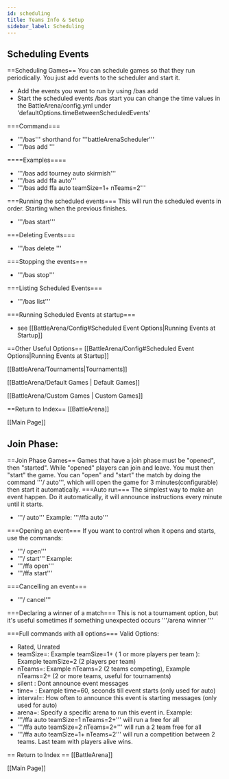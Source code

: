 ```yaml
---
id: scheduling
title: Teams Info & Setup
sidebar_label: Scheduling
---
```

## Scheduling Events

==Scheduling Games==
You can schedule games so that they run periodically. You just add events to the scheduler and start it.
* Add the events you want to run by using /bas add <commands>
* Start the scheduled events /bas start
you can change the time values in the BattleArena/config.yml under 'defaultOptions.timeBetweenScheduledEvents'

===Command===
* '''/bas''' shorthand for '''battleArenaScheduler'''
* '''/bas add <commands that you would normally type to start an event>'''

====Examples====
* '''/bas add tourney auto skirmish'''
* '''/bas add ffa auto'''
* '''/bas add ffa auto teamSize=1+ nTeams=2'''

===Running the scheduled events===
This will run the scheduled events in order. Starting when the previous finishes.
* '''/bas start'''

===Deleting Events===
* '''/bas delete <number>'''

===Stopping the events===
* '''/bas stop'''

===Listing Scheduled Events===
* '''/bas list'''

===Running Scheduled Events at startup===
* see [[BattleArena/Config#Scheduled Event Options|Running Events at Startup]]

==Other Useful Options==
[[BattleArena/Config#Scheduled Event Options|Running Events at Startup]]

[[BattleArena/Tournaments|Tournaments]]

[[BattleArena/Default Games | Default Games]]

[[BattleArena/Custom Games | Custom Games]]

==Return to Index==
[[BattleArena]]

[[Main Page]]


## Join Phase:
==Join Phase Games==
Games that have a join phase must be "opened", then "started". While "opened" players can join and leave. You must then "start" the game.
You can "open" and "start" the match by doing the command '''/<event> auto''', which will open the game for 3 minutes(configurable) then start it automatically.
===Auto run===
The simplest way to make an event happen. Do it automatically, it will announce instructions every minute until it starts.
* '''/<event> auto'''
Example: '''/ffa auto'''

===Opening an event===
If you want to control when it opens and starts, use the commands:
* '''/<event> open'''
* '''/<event> start'''
Example:
* '''/ffa open'''
* '''/ffa start'''

===Cancelling an event===
* '''/<event> cancel'''

===Declaring a winner of a match===
This is not a tournament option, but it's useful sometimes if something unexpected occurs '''/arena winner <player name>'''

===Full commands with all options===
Valid Options:
* Rated, Unrated
* teamSize=<range>: Example teamSize=1+ ( 1 or more players per team ): Example teamSize=2 (2 players per team)
* nTeams=<range>: Example nTeams=2 (2 teams competing), Example nTeams=2+ (2 or more teams, useful for tournaments)
* silent : Dont announce event messages
* time=<seconds> : Example time=60, seconds till event starts (only used for auto)
* interval=<seconds>: How often to announce this event is starting messages (only used for auto)
* arena=<arena>: Specify a specific arena to run this event in.
Example:
* '''/ffa auto teamSize=1 nTeams=2+''' will run a free for all
* '''/ffa auto teamSize=2 nTeams=2+''' will run a 2 team free for all
* '''/ffa auto teamSize=1+ nTeams=2''' will run a competition between 2 teams. Last team with players alive wins.

== Return to Index ==
[[BattleArena]]

[[Main Page]]
